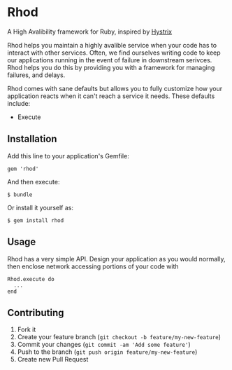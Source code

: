 # Rhod

A High Avalibility framework for Ruby, inspired by [Hystrix](https://github.com/Netflix/Hystrix)

Rhod helps you maintain a highly avalible service when your code has to interact with other services. Often, we find ourselves writing code to keep our applications running in the event of failure in downstream serivces. Rhod helps you do this by providing you with a framework for managing failures, and delays.

Rhod comes with sane defaults but allows you to fully customize how your application reacts when it can't reach a service it needs. These defaults include:

  - Execute

## Installation

Add this line to your application's Gemfile:

    gem 'rhod'

And then execute:

    $ bundle

Or install it yourself as:

    $ gem install rhod

## Usage

Rhod has a very simple API. Design your application as you would normally, then enclose network accessing portions of your code with


    Rhod.execute do
      ...
    end




## Contributing

1. Fork it
2. Create your feature branch (`git checkout -b feature/my-new-feature`)
3. Commit your changes (`git commit -am 'Add some feature'`)
4. Push to the branch (`git push origin feature/my-new-feature`)
5. Create new Pull Request
